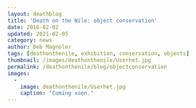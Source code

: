 ```yaml
---
layout: deathblog
title: 'Death on the Nile: object conservation'
date: 2016-02-02
updated: 2021-02-05
category: news
author: Deb Magnoler
tags: [deathonthenile, exhibition, conservation, objects]
thumbnail: /images/deathonthenile/Userhet.jpg
permalink: /deathonthenile/blog/objectconservation
images:
  -
    image: deathonthenile/Userhet.jpg
    caption: "Coming soon."
---
```

